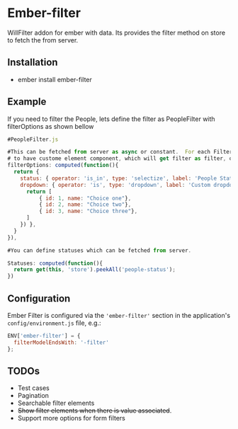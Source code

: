# Ember-filter

WillFilter addon for ember with data. Its provides the filter method on store to fetch the from server.


## Installation

* ember install ember-filter

## Example

If you need to filter the People, lets define the filter as PeopleFilter with filterOptions as shown bellow

```js
#PeopleFilter.js

#This can be fetched from server as async or constant.  For each FilterOption you can define custom `componentTemplate`
# to have custome element component, which will get filter as filter, options as filterOptions an key as FilterOptionKey(status)
filterOptions: computed(function(){
  return {
    status: { operator: 'is_in', type: 'selectize', label: 'People Status' },
    dropdown: { operator: 'is', type: 'dropdown', label: 'Custom dropdown', choices: computed(function(){
      return [
          { id: 1, name: "Choice one"},
          { id: 2, name: "Choice two"},
          { id: 3, name: "Choice three"},
      ]
    }) },
  }
}),

#You can define statuses which can be fetched from server.

Statuses: computed(function(){
  return get(this, 'store').peekAll('people-status');
})
```

## Configuration

Ember Filter is configured via the `'ember-filter'` section in the
application's `config/environment.js` file, e.g.:

```js
ENV['ember-filter'] = {
  filterModelEndsWith: '-filter'
};
```


## TODOs

* Test cases
* Pagination
* Searchable filter elements
* ~~Show filter elements when there is value associated~~.
* Support more options for form filters
